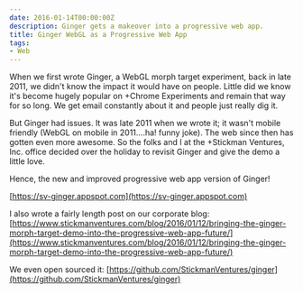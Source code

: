 ```yaml
---
date: 2016-01-14T00:00:00Z
description: Ginger gets a makeover into a progressive web app.
title: Ginger WebGL as a Progressive Web App
tags:
- Web
---
```


When we first wrote Ginger, a WebGL morph target experiment, back in late 2011, we didn't know the impact it would have on people. Little did we know it's become hugely popular on +Chrome Experiments and remain that way for so long. We get email constantly about it and people just really dig it.

But Ginger had issues. It was late 2011 when we wrote it; it wasn't mobile friendly (WebGL on mobile in 2011....ha! funny joke). The web since then has gotten even more awesome. So the folks and I at the +Stickman Ventures, Inc. office decided over the holiday to revisit Ginger and give the demo a little love.

Hence, the new and improved progressive web app version of Ginger!

[https://sv-ginger.appspot.com](https://sv-ginger.appspot.com)

I also wrote a fairly length post on our corporate blog:
[https://www.stickmanventures.com/blog/2016/01/12/bringing-the-ginger-morph-target-demo-into-the-progressive-web-app-future/](https://www.stickmanventures.com/blog/2016/01/12/bringing-the-ginger-morph-target-demo-into-the-progressive-web-app-future/)

We even open sourced it:
[https://github.com/StickmanVentures/ginger](https://github.com/StickmanVentures/ginger)